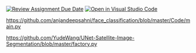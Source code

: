 [![Review Assignment Due Date](https://classroom.github.com/assets/deadline-readme-button-24ddc0f5d75046c5622901739e7c5dd533143b0c8e959d652212380cedb1ea36.svg)](https://classroom.github.com/a/fEFF99tU)
[![Open in Visual Studio Code](https://classroom.github.com/assets/open-in-vscode-718a45dd9cf7e7f842a935f5ebbe5719a5e09af4491e668f4dbf3b35d5cca122.svg)](https://classroom.github.com/online_ide?assignment_repo_id=13081208&assignment_repo_type=AssignmentRepo)

https://github.com/anjandeepsahni/face_classification/blob/master/Code/main.py

https://github.com/YudeWang/UNet-Satellite-Image-Segmentation/blob/master/factory.py
